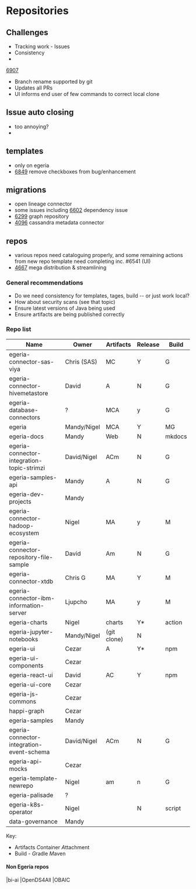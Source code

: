 # Repositories

## Challenges

* Tracking work - Issues
* Consistency
* 

[6907](https://github.com/odpi/egeria/issues/6907)

* Branch rename supported by git
* Updates all PRs
* UI informs end user of few commands to correct local clone

## Issue auto closing

* too annoying?
* 
## templates
* only on egeria
* [6849](https://github.com/odpi/egeria/issues/6849) remove checkboxes from bug/enhancement

## migrations
* open lineage connector
* some issues including [6602](https://github.com/odpi/egeria/issues/6602) dependency issue
* [6299](https://github.com/odpi/egeria/issues/6299) graph repository
* [4096](https://github.com/odpi/egeria/issues/4096) cassandra metadata connector

## repos
* various repos need cataloguing properly, and some remaining actions from new repo template need completing inc. #6541 (UI)
* [4667](https://github.com/odpi/egeria/issues/4667) mega distribution & streamlining
### General recommendations
* Do we need consistency for templates, tages, build -- or just work local?
* How about security scans (see that topic)
* Ensure latest versions of Java being used
* Ensure artifacts are being published correctly

### Repo list

|Name|Owner|Artifacts|Release|Build|
|--|--|--|--|--|
|egeria-connector-sas-viya|Chris (SAS)|MC|Y|G|
|egeria-connector-hivemetastore|David|A|N|G|
|egeria-database-connectors|?|MCA|y|G|
|egeria|Mandy/Nigel|MCA|Y|MG|
|egeria-docs|Mandy|Web|N|mkdocs|
|egeria-connector-integration-topic-strimzi|David/Nigel|ACm|N|G|
|egeria-samples-api|Mandy|A|N|G|
|egeria-dev-projects|Mandy||||
|egeria-connector-hadoop-ecosystem|Nigel|MA|y|M|
|egeria-connector-repository-file-sample|David|Am|N|G|
|egeria-connector-xtdb|Chris G|MA|Y|M|
|egeria-connector-ibm-information-server|Ljupcho|MA|y|M|
|egeria-charts|Nigel|charts|Y*|action|
|egeria-jupyter-notebooks|Mandy/Nigel|(git clone)|N||
|egeria-ui|Cezar|A|Y*|npm|
|egeria-ui-components|Cezar||||
|egeria-react-ui|David|AC|Y|npm|
|egeria-ui-core|Cezar||||
|egeria-js-commons|Cezar||||
|happi-graph|Cezar||||
|egeria-samples|Mandy||||
|egeria-connector-integration-event-schema|David/Nigel|ACm|N|G|
|egeria-api-mocks|Cezar||||
|egeria-template-newrepo|Nigel|am|n|G|
|egeria-palisade|?||||
|egeria-k8s-operator|Nigel||N|script|
|data-governance|Mandy||||

Key:
* Artifacts *C*ontainer  *A*ttachment
* Build - *G*radle *M*aven

#### Non Egeria repos
|bi-ai
|OpenDS4All
|OBAIC
